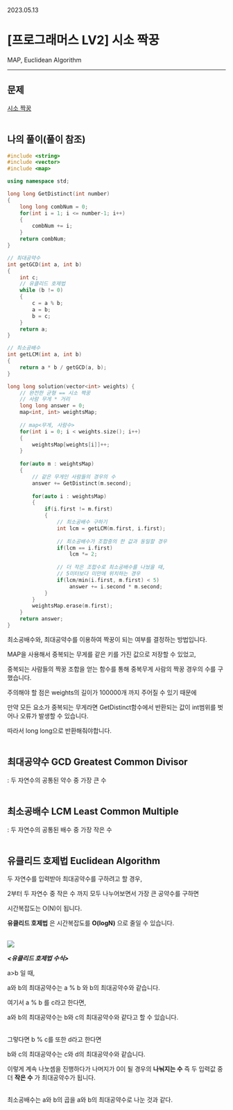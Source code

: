 2023.05.13

# __[프로그래머스 LV2] 시소 짝꿍__

MAP, Euclidean Algorithm

----

## __문제__

[시소 짝꿍](https://school.programmers.co.kr/learn/courses/30/lessons/152996#qna)<br><Br>

## __나의 풀이__(풀이 참조)
```c++
#include <string>
#include <vector>
#include <map>

using namespace std;

long long GetDistinct(int number)
{
    long long combNum = 0;
    for(int i = 1; i <= number-1; i++)
    {
        combNum += i;
    }
    return combNum;
}

// 최대공약수
int getGCD(int a, int b)
{
    int c;
    // 유클리드 호제법
    while (b != 0)
    {
        c = a % b;
        a = b;
        b = c;
    }
    return a;
}

// 최소공배수
int getLCM(int a, int b)
{
    return a * b / getGCD(a, b);
}

long long solution(vector<int> weights) {
    // 완전한 균형 == 시소 짝꿍
    // 사람 무게 * 거리
    long long answer = 0;
    map<int, int> weightsMap;
    
    // map<무게, 사람수>
    for(int i = 0; i < weights.size(); i++)
    {
        weightsMap[weights[i]]++;
    }
    
    for(auto m : weightsMap)
    {
        // 같은 무게인 사람들의 경우의 수
        answer += GetDistinct(m.second);
        
        for(auto i : weightsMap)
        {
            if(i.first != m.first)
            {
                // 최소공배수 구하기
                int lcm = getLCM(m.first, i.first);
                
                // 최소공배수가 조합중의 한 값과 동일할 경우
                if(lcm == i.first)
                    lcm *= 2;
                
                // 더 작은 조합수로 최소공배수를 나눴을 때,
                // 5미터보다 미만에 위치하는 경우
                if(lcm/min(i.first, m.first) < 5)
                    answer += i.second * m.second;
            }
        }
        weightsMap.erase(m.first);
    }
    return answer;
}
```

최소공배수와, 최대공약수를 이용하여 짝꿍이 되는 여부를 결정하는 방법입니다.

MAP을 사용해서 중복되는 무게를 같은 키를 가진 값으로 저장할 수 있었고,

중복되는 사람들의 짝꿍 조합을 얻는 함수를 통해 중복무게 사람의 짝꿍 경우의 수를 구했습니다.

주의해야 할 점은 weights의 길이가 100000개 까지 주어질 수 있기 때문에

만약 모든 요소가 중복되는 무게라면 GetDistinct함수에서 반환되는 값이 int범위를 벗어나 오류가 발생할 수 있습니다. 

따라서 long long으로 반환해줘야합니다.
<br><Br>

## 최대공약수 GCD Greatest Common Divisor

: 두 자연수의 공통된 약수 중 가장 큰 수<br><Br>

## 최소공배수 LCM Least Common Multiple

: 두 자연수의 공통된 배수 중 가장 작은 수<br><Br>

## __유클리드 호제법 Euclidean Algorithm__

두 자연수를 입력받아 최대공약수를 구하려고 할 경우,

2부터 두 자연수 중 작은 수 까지 모두 나누어보면서 가장 큰 공약수를 구하면 

시간복잡도는 O(N)이 됩니다.

__유클리드 호제법__ 은 시간복잡도를 __O(logN)__ 으로 줄일 수 있습니다.<br><BR>

<img src = "https://github.com/EunYoungP/TIL/assets/80774412/32d683ba-8622-4dd0-b341-7ffa93c9c4c8"></img>

___<유클리드 호제법 수식>___

a>b 일 때,

a와 b의 최대공약수는 a % b 와 b의 최대공약수와 같습니다.

여기서 a % b 를 c라고 한다면,

a와 b의 최대공약수는 b와 c의 최대공약수와 같다고 할 수 있습니다.<br><Br>

그렇다면 b % c를 또한 d라고 한다면

b와 c의 최대공약수는 c와 d의 최대공약수와 같습니다.

이렇게 계속 나눗셈을 진행하다가 나머지가 0이 될 경우의 __나눠지는 수__ 즉 두 입력값 중 더 __작은 수__ 가 최대공약수가 됩니다.<br><Br>

최소공배수는 a와 b의 곱을 a와 b의 최대공약수로 나눈 것과 같다.